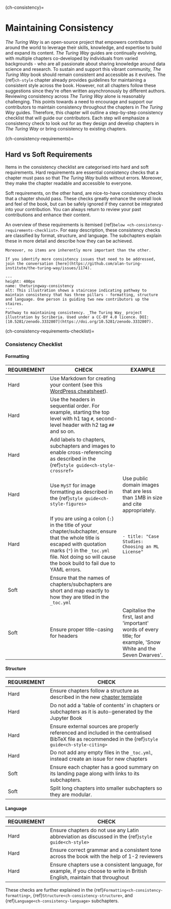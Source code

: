(ch-consistency)=
# Maintaining Consistency

_The Turing Way_ is an open-source project that empowers contributors around the world to leverage their skills, knowledge, and expertise to build and expand its content.
_The Turing Way_ guides are continually evolving, with multiple chapters co-developed by individuals from varied backgrounds - who are all passionate about sharing knowledge around data science and research.
To sustain and support this vibrant community, _The Turing Way_ book should remain consistent and accessible as it evolves.
The {ref}`ch-style` chapter already provides guidelines for maintaining a consistent style across the book. However, not all chapters follow these suggestions since they're often written asynchronously by different authors.
Reviewing consistency across _The Turing Way_ alone is reasonably challenging. This points towards a need to encourage and support our contributors to maintain consistency throughout the chapters in _The Turing Way_ guides.
Therefore, this chapter will outline a step-by-step consistency checklist that will guide our contributors.
Each step will emphasize a consistency check to look out for as they design and develop chapters in _The Turing Way_ or bring consistency to existing chapters.

(ch-consistency-requirements)=
## Hard vs Soft Requirements

Items in the consistency checklist are categorised into hard and soft requirements.
Hard requirements are essential consistency checks that a chapter must pass so that _The Turing Way_ builds without errors.
Moreover, they make the chapter readable and accessible to everyone.

Soft requirements, on the other hand, are nice-to-have consistency checks that a chapter should pass.
These checks greatly enhance the overall look and feel of the book, but can be safely ignored if they cannot be integrated into your contribution.
You can always return to review your past contributions and enhance their content.

An overview of these requirements is itemised {ref}`below <ch-consistency-requirements-checklist>`.
For easy description, these consistency checks are classified by format, structure, and language. The subchapters explain these in more detail and describe how they can be achieved.

```{important} Please note that these requirements are not exhaustive or definitive, and neither are their classifications rigid.
Moreover, no items are inherently more important than the other.

If you identify more consistency issues that need to be addressed, join the conversation [here](https://github.com/alan-turing-institute/the-turing-way/issues/1174).

```

```{figure} ../figures/theturingway-consistency.*
---
height: 400px
name: theturingway-consistency
alt: This illustration shows a staircase indicating pathway to maintain consistency that has three pillars - formatting, structure and language. One person is guiding two new contributors up the staires.
---
Pathway to maintaining consistency. _The Turing Way_ project illustration by Scriberia. Used under a CC-BY 4.0 licence. DOI: [10.5281/zenodo.3332807](https://doi.org/10.5281/zenodo.3332807).
```

(ch-consistency-requirements-checklist)=
### Consistency Checklist

#### Formatting

REQUIREMENT | CHECK | EXAMPLE
----------- | ----- | -------
Hard | Use Markdown for creating your content (see this [WordPress cheatsheet](https://wordpress.com/support/markdown-quick-reference/)).
Hard | Use the headers in sequential order. For example, starting the top level with h1 tag `#`, second-level header with h2 tag `##` and so on. |
Hard | Add labels to chapters, subchapters and images to enable cross-referencing as described in the {ref}`style guide<ch-style-crossref>` |
Hard | Use `MyST` for image formatting as described in the {ref}`style guide<ch-style-figures>` | Use public domain images that are less than 1MB in size and cite appropriately.
Hard | If you are using a colon (`:`) in the title of your chapter/subchapter, ensure that the whole title is escaped with quotation marks (`"`) in the `_toc.yml` file. Not doing so will cause the book build to fail due to YAML errors. | `- title: "Case Studies: Choosing an ML License"`
Soft | Ensure that the names of chapters/subchapters are short and map exactly to how they are titled in the `_toc.yml` |
Soft | Ensure proper title-casing for headers | Capitalise the first, last and 'important' words of every title; for example, 'Snow White and the Seven Dwarves'.


#### Structure

REQUIREMENT | CHECK
----------- | -----
Hard | Ensure chapters follow a structure as described in the new [chapter template](https://github.com/alan-turing-institute/the-turing-way/tree/main/book/templates/chapter-template) |
Hard | Do not add a 'table of contents' in chapters or subchapters as it is auto-generated by the Jupyter Book |
Hard | Ensure external sources are properly referenced and included in the centralised BibTeX file as recommended in the {ref}`style guide<ch-style-citing>` |
Hard | Do not add any empty files in the `_toc.yml`, instead create an issue for new chapters |
Soft | Ensure each chapter has a good summary on its landing page along with links to its subchapters. |
Soft | Split long chapters into smaller subchapters so they are modular. |


#### Language

REQUIREMENT | CHECK |
------------ | ----- |
Hard | Ensure chapters do not use any Latin abbreviation as discussed in the {ref}`style guide<ch-style>` |
Hard | Ensure correct grammar and a consistent tone across the book with the help of 1-2 reviewers |
Hard | Ensure chapters use a consistent language, for example, if you choose to write in British English, maintain that throughout |

These checks are further explained in the {ref}`Formatting<ch-consistency-formatting>`, {ref}`Structure<ch-consistency-structure>`, and {ref}`Language<ch-consistency-language>` subchapters.
